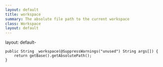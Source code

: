 ```yaml
---
layout: default
title: workspace
summary: The absolute file path to the current workspace 
class: Workspace
layout: default
---
```

layout: default-


	public String _workspace(@SuppressWarnings("unused") String args[]) {
		return getBase().getAbsolutePath();
	}

